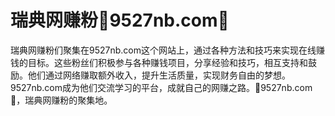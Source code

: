 # 瑞典网赚粉🌼9527nb.com🌼

瑞典网赚粉们聚集在9527nb.com这个网站上，通过各种方法和技巧来实现在线赚钱的目标。这些粉丝们积极参与各种赚钱项目，分享经验和技巧，相互支持和鼓励。他们通过网络赚取额外收入，提升生活质量，实现财务自由的梦想。9527nb.com成为他们交流学习的平台，成就自己的网赚之路。🌼9527nb.com🌼，瑞典网赚粉的聚集地。